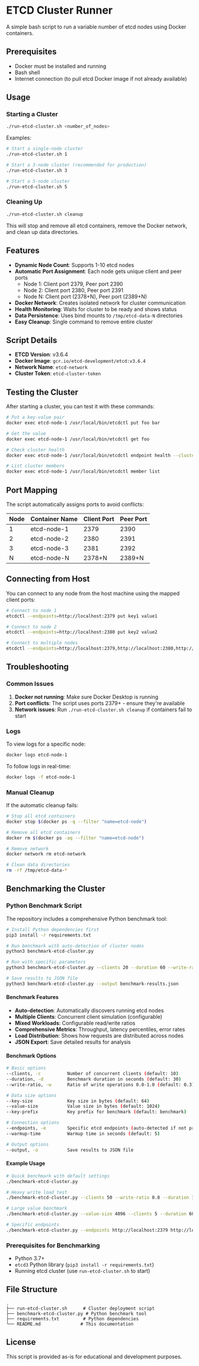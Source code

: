 # ETCD Cluster Runner

A simple bash script to run a variable number of etcd nodes using Docker containers.

## Prerequisites

- Docker must be installed and running
- Bash shell
- Internet connection (to pull etcd Docker image if not already available)

## Usage

### Starting a Cluster

```bash
./run-etcd-cluster.sh <number_of_nodes>
```

Examples:

```bash
# Start a single-node cluster
./run-etcd-cluster.sh 1

# Start a 3-node cluster (recommended for production)
./run-etcd-cluster.sh 3

# Start a 5-node cluster
./run-etcd-cluster.sh 5
```

### Cleaning Up

```bash
./run-etcd-cluster.sh cleanup
```

This will stop and remove all etcd containers, remove the Docker network, and clean up data directories.

## Features

- **Dynamic Node Count**: Supports 1-10 etcd nodes
- **Automatic Port Assignment**: Each node gets unique client and peer ports
  - Node 1: Client port 2379, Peer port 2390
  - Node 2: Client port 2380, Peer port 2391
  - Node N: Client port (2378+N), Peer port (2389+N)
- **Docker Network**: Creates isolated network for cluster communication
- **Health Monitoring**: Waits for cluster to be ready and shows status
- **Data Persistence**: Uses bind mounts to `/tmp/etcd-data-N` directories
- **Easy Cleanup**: Single command to remove entire cluster

## Script Details

- **ETCD Version**: v3.6.4
- **Docker Image**: `gcr.io/etcd-development/etcd:v3.6.4`
- **Network Name**: `etcd-network`
- **Cluster Token**: `etcd-cluster-token`

## Testing the Cluster

After starting a cluster, you can test it with these commands:

```bash
# Put a key-value pair
docker exec etcd-node-1 /usr/local/bin/etcdctl put foo bar

# Get the value
docker exec etcd-node-1 /usr/local/bin/etcdctl get foo

# Check cluster health
docker exec etcd-node-1 /usr/local/bin/etcdctl endpoint health --cluster

# List cluster members
docker exec etcd-node-1 /usr/local/bin/etcdctl member list
```

## Port Mapping

The script automatically assigns ports to avoid conflicts:

| Node | Container Name | Client Port | Peer Port |
| ---- | -------------- | ----------- | --------- |
| 1    | etcd-node-1    | 2379        | 2390      |
| 2    | etcd-node-2    | 2380        | 2391      |
| 3    | etcd-node-3    | 2381        | 2392      |
| N    | etcd-node-N    | 2378+N      | 2389+N    |

## Connecting from Host

You can connect to any node from the host machine using the mapped client ports:

```bash
# Connect to node 1
etcdctl --endpoints=http://localhost:2379 put key1 value1

# Connect to node 2
etcdctl --endpoints=http://localhost:2380 put key2 value2

# Connect to multiple nodes
etcdctl --endpoints=http://localhost:2379,http://localhost:2380,http://localhost:2381 endpoint health
```

## Troubleshooting

### Common Issues

1. **Docker not running**: Make sure Docker Desktop is running
2. **Port conflicts**: The script uses ports 2379+ - ensure they're available
3. **Network issues**: Run `./run-etcd-cluster.sh cleanup` if containers fail to start

### Logs

To view logs for a specific node:

```bash
docker logs etcd-node-1
```

To follow logs in real-time:

```bash
docker logs -f etcd-node-1
```

### Manual Cleanup

If the automatic cleanup fails:

```bash
# Stop all etcd containers
docker stop $(docker ps -q --filter "name=etcd-node")

# Remove all etcd containers
docker rm $(docker ps -aq --filter "name=etcd-node")

# Remove network
docker network rm etcd-network

# Clean data directories
rm -rf /tmp/etcd-data-*
```

## Benchmarking the Cluster

### Python Benchmark Script

The repository includes a comprehensive Python benchmark tool:

```bash
# Install Python dependencies first
pip3 install -r requirements.txt

# Run benchmark with auto-detection of cluster nodes
python3 benchmark-etcd-cluster.py

# Run with specific parameters
python3 benchmark-etcd-cluster.py --clients 20 --duration 60 --write-ratio 0.5

# Save results to JSON file
python3 benchmark-etcd-cluster.py --output benchmark-results.json
```

#### Benchmark Features

- **Auto-detection**: Automatically discovers running etcd nodes
- **Multiple Clients**: Concurrent client simulation (configurable)
- **Mixed Workloads**: Configurable read/write ratios
- **Comprehensive Metrics**: Throughput, latency percentiles, error rates
- **Load Distribution**: Shows how requests are distributed across nodes
- **JSON Export**: Save detailed results for analysis

#### Benchmark Options

```bash
# Basic options
--clients, -c          Number of concurrent clients (default: 10)
--duration, -d         Benchmark duration in seconds (default: 30)
--write-ratio, -w      Ratio of write operations 0.0-1.0 (default: 0.3)

# Data size options
--key-size             Key size in bytes (default: 64)
--value-size           Value size in bytes (default: 1024)
--key-prefix           Key prefix for benchmark (default: benchmark)

# Connection options
--endpoints, -e        Specific etcd endpoints (auto-detected if not provided)
--warmup-time          Warmup time in seconds (default: 5)

# Output options
--output, -o           Save results to JSON file
```

#### Example Usage

```bash
# Quick benchmark with default settings
./benchmark-etcd-cluster.py

# Heavy write load test
./benchmark-etcd-cluster.py --clients 50 --write-ratio 0.8 --duration 120

# Large value benchmark
./benchmark-etcd-cluster.py --value-size 4096 --clients 5 --duration 60

# Specific endpoints
./benchmark-etcd-cluster.py --endpoints http://localhost:2379 http://localhost:2380 http://localhost:2381
```

### Prerequisites for Benchmarking

- Python 3.7+
- `etcd3` Python library (`pip3 install -r requirements.txt`)
- Running etcd cluster (use `run-etcd-cluster.sh` to start)

## File Structure

```
.
├── run-etcd-cluster.sh      # Cluster deployment script
├── benchmark-etcd-cluster.py # Python benchmark tool
├── requirements.txt         # Python dependencies
└── README.md               # This documentation
```

## License

This script is provided as-is for educational and development purposes.
